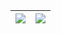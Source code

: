| <img align="center" src="https://github-readme-stats.vercel.app/api?username=G1A1B1E&show_icons=true&count_private=true&include_all_commits=true&theme=buefy&hide_border=true" /> | <img align="center" src="https://github-readme-stats.vercel.app/api/top-langs/?username=G1A1B1E&langs_count=8&hide=html,jupyter%20notebook,ruby,vim%20script&layout=compact&theme=buefy&hide_border=true" /> |
| ------------- | ------------- |
